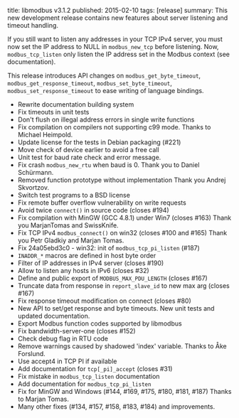 title: libmodbus v3.1.2
published: 2015-02-10
tags: [release]
summary: This new development release contains new features about server listening and timeout handling.

If you still want to listen any addresses in your TCP IPv4 server, you must now
set the IP address to NULL in `modbus_new_tcp` before listening. Now,
`modbus_tcp_listen` only listen the IP address set in the Modbus context (see
documentation).

This release introduces API changes on `modbus_get_byte_timeout`,
`modbus_get_response_timeout`, `modbus_set_byte_timeout`,
`modbus_set_response_timeout` to ease writing of language bindings.

- Rewrite documentation building system
- Fix timeouts in unit tests
- Don't flush on illegal address errors in single write functions
- Fix compilation on compilers not supporting c99 mode.
  Thanks to Michael Heimpold.
- Update license for the tests in Debian packaging (#221)
- Move check of device earlier to avoid a free call
- Unit test for baud rate check and error message.
- Fix crash `modbus_new_rtu` when baud is 0.
  Thank you to Daniel Schürmann.
- Removed function prototype without implementation
  Thank you Andrej Skvortzov.
- Switch test programs to a BSD license
- Fix remote buffer overflow vulnerability on write requests
- Avoid twice `connect()` in source code (closes #194)
- Fix compilation with MinGW (GCC 4.8.1) under Win7 (closes #163)
  Thank you MarjanTomas and SwissKnife.
- Fix TCP IPv4 `modbus_connect()` on win32 (closes #100 and #165)
  Thank you Petr Gladkiy and Marjan Tomas.
- Fix 24a05ebd3c0 - win32: init of `modbus_tcp_pi_listen` (#187)
- `INADDR_*` macros are defined in host byte order
- Filter of IP addresses in IPv4 server (closes #190)
- Allow to listen any hosts in IPv6 (closes #32)
- Define and public export of `MODBUS_MAX_PDU_LENGTH` (closes #167)
- Truncate data from response in `report_slave_id` to new max arg (closes #167)
- Fix response timeout modification on connect (closes #80)
- New API to set/get response and byte timeouts.
  New unit tests and updated documentation.
- Export Modbus function codes supported by libmodbus
- Fix bandwidth-server-one (closes #152)
- Check debug flag in RTU code
- Remove warnings caused by shadowed 'index' variable.
  Thanks to Åke Forslund.
- Use accept4 in TCP PI if available
- Add documentation for `tcp[_pi]_accept` (closes #31)
- Fix mistake in `modbus_tcp_listen` documentation
- Add documentation for `modbus_tcp_pi_listen`
- Fix for MinGW and Windows (#144, #169, #175, #180, #181, #187)
  Thanks to Marjan Tomas.
- Many other fixes (#134, #157, #158, #183, #184) and improvements.
